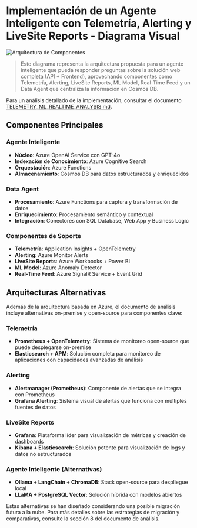 # Implementación de un Agente Inteligente con Telemetría, Alerting y LiveSite Reports - Diagrama Visual

![Arquitectura de Componentes](/home/erdnando/proyectos/react/template-react/netapi-template/docs/images/telemetry_ml_architecture.png)

> Este diagrama representa la arquitectura propuesta para un agente inteligente que pueda responder preguntas sobre la solución web completa (API + Frontend), aprovechando componentes como Telemetría, Alerting, LiveSite Reports, ML Model, Real-Time Feed y un Data Agent que centraliza la información en Cosmos DB.

Para un análisis detallado de la implementación, consultar el documento [TELEMETRY_ML_REALTIME_ANALYSIS.md](../reports/TELEMETRY_ML_REALTIME_ANALYSIS.md).

## Componentes Principales

### Agente Inteligente
- **Núcleo**: Azure OpenAI Service con GPT-4o
- **Indexación de Conocimiento**: Azure Cognitive Search
- **Orquestación**: Azure Functions
- **Almacenamiento**: Cosmos DB para datos estructurados y enriquecidos

### Data Agent
- **Procesamiento**: Azure Functions para captura y transformación de datos
- **Enriquecimiento**: Procesamiento semántico y contextual
- **Integración**: Conectores con SQL Database, Web App y Business Logic

### Componentes de Soporte
- **Telemetría**: Application Insights + OpenTelemetry
- **Alerting**: Azure Monitor Alerts
- **LiveSite Reports**: Azure Workbooks + Power BI
- **ML Model**: Azure Anomaly Detector
- **Real-Time Feed**: Azure SignalR Service + Event Grid

## Arquitecturas Alternativas

Además de la arquitectura basada en Azure, el documento de análisis incluye alternativas on-premise y open-source para componentes clave:

### Telemetría
- **Prometheus + OpenTelemetry**: Sistema de monitoreo open-source que puede desplegarse on-premise
- **Elasticsearch + APM**: Solución completa para monitoreo de aplicaciones con capacidades avanzadas de análisis

### Alerting
- **Alertmanager (Prometheus)**: Componente de alertas que se integra con Prometheus
- **Grafana Alerting**: Sistema visual de alertas que funciona con múltiples fuentes de datos

### LiveSite Reports
- **Grafana**: Plataforma líder para visualización de métricas y creación de dashboards
- **Kibana + Elasticsearch**: Solución potente para visualización de logs y datos no estructurados

### Agente Inteligente (Alternativas)
- **Ollama + LangChain + ChromaDB**: Stack open-source para despliegue local
- **LLaMA + PostgreSQL Vector**: Solución híbrida con modelos abiertos

Estas alternativas se han diseñado considerando una posible migración futura a la nube. Para más detalles sobre las estrategias de migración y comparativas, consulte la sección 8 del documento de análisis.
